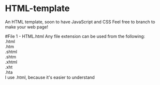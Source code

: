 # HTML-template
An HTML template, soon to have JavaScript and CSS
Feel free to branch to make your web page!

#File 1 - HTML.html
Any file extension can be used from the following:                                                                                 
  .html                                                                                          
  .htm                                                      
  .shtml                                                                               
  .shtm                                                                 
  .xhtml                                                          
  .xht                                                                                      
  .hta                                                            
I use .html, because it's easier to understand
